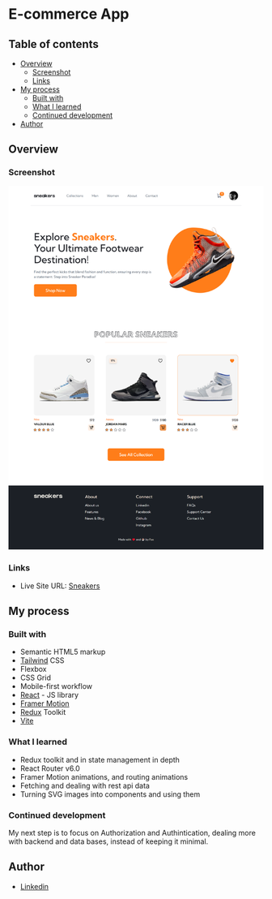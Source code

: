 # E-commerce App

## Table of contents

- [Overview](#overview)
  - [Screenshot](#screenshot)
  - [Links](#links)
- [My process](#my-process)
  - [Built with](#built-with)
  - [What I learned](#what-i-learned)
  - [Continued development](#continued-development)
- [Author](#author)

## Overview

### Screenshot

![](./images/screenshot.png)

### Links

- Live Site URL: [Sneakers](http://foxsneakers.netlify.app/)

## My process

### Built with

- Semantic HTML5 markup
- [Tailwind](https://tailwindcss.com/) CSS
- Flexbox
- CSS Grid
- Mobile-first workflow
- [React](https://reactjs.org/) - JS library
- [Framer Motion](https://www.framer.com/)
- [Redux](https://redux-toolkit.js.org/) Toolkit
- [Vite](https://vitejs.dev/)

### What I learned

- Redux toolkit and in state management in depth
- React Router v6.0
- Framer Motion animations, and routing animations
- Fetching and dealing with rest api data
- Turning SVG images into components and using them

### Continued development

My next step is to focus on Authorization and Authintication, dealing more with backend and data bases, instead of keeping it minimal.

## Author

- [Linkedin](https://www.linkedin.com/in/el3sawiii/)
